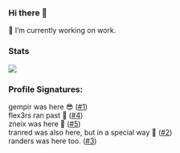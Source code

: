 ### Hi there 👋

🔭 I’m currently working on work.

### Stats
![](https://komarev.com/ghpvc/?username=5E7EN&color=blue)


### Profile Signatures:

gempir was here 😎 ([#1](/../../issues/1))  
flex3rs ran past 🏃‍ ([#4](/../../issues/4))  
zneix was here 🐍 ([#5](/../../issues/5))  
tranred was also here, but in a special way 👕 ([#2](/../../issues/2))  
randers was here too. ([#3](/../../issues/3))
